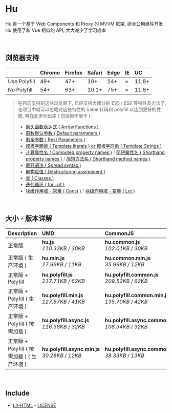 # Hu
Hu 是一个基于 Web Components 和 Proxy 的 MVVM 框架, 适合公用组件开发<br>
Hu 使用了和 Vue 相似的 API, 大大减少了学习成本

<br>

## 浏览器支持

|              | Chrome | Firefox | Safari | Edge | IE | UC    |
| :-           | :-     | :-      | :-     | :-   | :- | :-    |
| Use Polyfill | 49+    | 47+     | 10+    | 14+  | ×  | 11.8+ |
| No Polyfill  | 54+    | 63+     | 10.1+  | 75+  | ×  | 11.8+ |

> 在目前支持的这些浏览器下, 已经支持大部分的 ES5 / ES6 等特性及方法了,<br>
> 在项目中就可以忽略对这些特性的 babel 转码和 polyfill 以达到更好的性能, 特在此罗列出来 ( 包括但不限于 ): <br>
  > - [箭头函数表达式 ( Arrow Functions )](https://developer.mozilla.org/zh-CN/docs/Web/JavaScript/Reference/Functions/Arrow_functions)
  > - [函数默认参数 ( Default parameters )](https://developer.mozilla.org/zh-CN/docs/Web/JavaScript/Reference/Functions/Default_parameters)
  > - [剩余参数 ( Rest Parameters )](https://developer.mozilla.org/zh-CN/docs/Web/JavaScript/Reference/Functions/Rest_parameters)
  > - [模板字面量 ( Template literals ) or 模板字符串 ( Template Strings )](https://developer.mozilla.org/zh-CN/docs/Web/JavaScript/Reference/template_strings)
  > - [计算属性名 ( Computed property names )](https://developer.mozilla.org/zh-CN/docs/Web/JavaScript/Reference/Operators/Object_initializer#计算属性名) / [简短属性名 ( Shorthand property names )](https://developer.mozilla.org/zh-CN/docs/Web/JavaScript/Reference/Operators/Object_initializer#属性定义) / [简短方法名 ( Shorthand method names )](https://developer.mozilla.org/zh-CN/docs/Web/JavaScript/Reference/Operators/Object_initializer#方法定义)
  > - [展开语法 ( Spread syntax )](https://developer.mozilla.org/zh-CN/docs/Web/JavaScript/Reference/Operators/Spread_syntax)
  > - [解构赋值 ( Destructuring assignment )](https://developer.mozilla.org/zh-CN/docs/Web/JavaScript/Reference/Operators/Destructuring_assignment)
  > - [类 ( Classes )](https://developer.mozilla.org/zh-CN/docs/Web/JavaScript/Reference/Classes)
  > - [迭代循环 ( for...of )](https://developer.mozilla.org/zh-CN/docs/Web/JavaScript/Reference/Statements/for...of)
  > - [块级作用域 - 常量 ( Const )](https://developer.mozilla.org/zh-CN/docs/Web/JavaScript/Reference/Statements/const) / [块级作用域 - 变量 ( Let )](https://developer.mozilla.org/zh-CN/docs/Web/JavaScript/Reference/Statements/let)

<br>

## 大小 - 版本详解
| Description | UMD | CommonJS | ES Module |
| :- | :- | :- | :- |
| 正常版 | **hu.js**<br>*110.33KB / 30KB* | **hu.common.js**<br>*102.01KB / 30KB* | **hu.esm.js**<br>*101.99KB / 30KB* |
| 正常版 ( 生产环境 ) | **hu.min.js**<br>*27.96KB / 11KB* | **hu.common.min.js**<br>*35.99KB / 12KB* | **hu.esm.min.js**<br>*27.79KB / 11KB* |
| 正常版 + Polyfill | **hu.polyfill.js**<br>*217.71KB / 62KB* | **hu.polyfill.common.js**<br>*209.52KB / 62KB* | **hu.polyfill.esm.js**<br>*209.50KB / 62KB* |
| 正常版 + Polyfill ( 生产环境 ) | **hu.polyfill.min.js**<br>*127.67KB / 41KB* | **hu.polyfill.common.min.js**<br>*135.70KB / 42KB* | **hu.polyfill.esm.min.js**<br>*127.50KB / 41KB* |
| 正常版 + Polyfill ( 按需加载 ) | **hu.polyfill.async.js**<br>*116.38KB / 32KB* | **hu.polyfill.async.common.js**<br>*108.34KB / 32KB* | **hu.polyfill.async.esm.js**<br>*108.32KB / 32KB* |
| 正常版 + Polyfill ( 按需加载 ) ( 生产环境 ) | **hu.polyfill.async.min.js**<br>*30.28KB / 12KB* | **hu.polyfill.async.common.min.js**<br>*38.33KB / 13KB* | **hu.polyfill.async.esm.min.js**<br>*30.12KB / 12KB* |

<br>

## Include
  - [Lit-HTML](https://github.com/Polymer/lit-html) \- [LICENSE](https://github.com/Polymer/lit-html/blob/master/LICENSE)